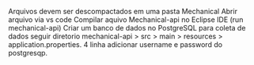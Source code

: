   Arquivos devem ser descompactados em uma pasta Mechanical
  Abrir arquivo via vs code
  Compilar aquivo Mechanical-api no Eclipse IDE (run mechanical-api)
  Criar um banco de dados no PostgreSQL para coleta de dados seguir diretorio mechanical-api > src > main > resources > application.properties. 4 linha adicionar username e password do postgresqp.
